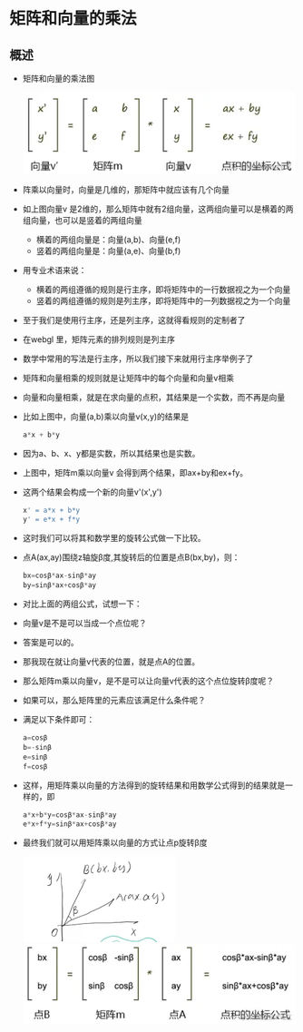 # 矩阵和向量的乘法

## 概述

+ 矩阵和向量的乘法图

  ![alt text](images/矩阵和向量的乘法图.png)

+ 阵乘以向量时，向量是几维的，那矩阵中就应该有几个向量
+ 如上图向量v 是2维的，那么矩阵中就有2组向量，这两组向量可以是横着的两组向量，也可以是竖着的两组向量

  + 横着的两组向量是：向量(a,b)、向量(e,f)
  + 竖着的两组向量是：向量(a,e)、向量(b,f)

+ 用专业术语来说：

  + 横着的两组遵循的规则是行主序，即将矩阵中的一行数据视之为一个向量
  + 竖着的两组遵循的规则是列主序，即将矩阵中的一列数据视之为一个向量

+ 至于我们是使用行主序，还是列主序，这就得看规则的定制者了

+ 在webgl 里，矩阵元素的排列规则是列主序

+ 数学中常用的写法是行主序，所以我们接下来就用行主序举例子了

+ 矩阵和向量相乘的规则就是让矩阵中的每个向量和向量v相乘

+ 向量和向量相乘，就是在求向量的点积，其结果是一个实数，而不再是向量

+ 比如上图中，向量(a,b)乘以向量v(x,y)的结果是

  ```js
  a*x + b*y
  ```

+ 因为a、b、x、y都是实数，所以其结果也是实数。

+ 上图中，矩阵m乘以向量v 会得到两个结果，即ax+by和ex+fy。

+ 这两个结果会构成一个新的向量v'(x',y')

  ```js
  x' = a*x + b*y
  y' = e*x + f*y
  ```

+ 这时我们可以将其和数学里的旋转公式做一下比较。

+ 点A(ax,ay)围绕z轴旋β度,其旋转后的位置是点B(bx,by)，则：

  ```js
  bx=cosβ*ax-sinβ*ay
  by=sinβ*ax+cosβ*ay
  ```

+ 对比上面的两组公式，试想一下：
+ 向量v是不是可以当成一个点位呢？
+ 答案是可以的。
+ 那我现在就让向量v代表的位置，就是点A的位置。
+ 那么矩阵m乘以向量v，是不是可以让向量v代表的这个点位旋转β度呢？
+ 如果可以，那么矩阵里的元素应该满足什么条件呢？
+ 满足以下条件即可：

  ```js
  a=cosβ
  b=-sinβ
  e=sinβ
  f=cosβ
  ```

+ 这样，用矩阵乘以向量的方法得到的旋转结果和用数学公式得到的结果就是一样的，即

  ```js
  a*x+b*y=cosβ*ax-sinβ*ay
  e*x+f*y=sinβ*ax+cosβ*ay
  ```

+ 最终我们就可以用矩阵乘以向量的方式让点p旋转β度

  ![alt text](images/旋转角度β.png)
  ![alt text](images/p旋转β度.png)






